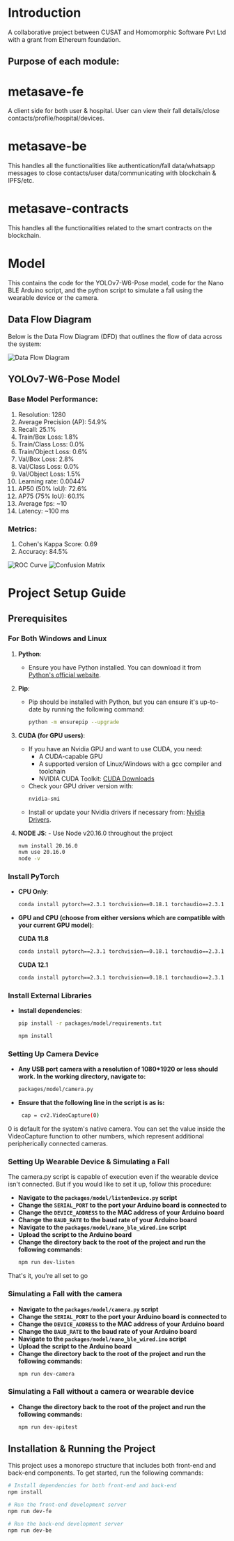 # Introduction

A collaborative project between CUSAT and Homomorphic Software Pvt Ltd with a grant from Ethereum foundation.

## Purpose of each module:

# metasave-fe
A client side for both user & hospital. 
User can view their fall details/close contacts/profile/hospital/devices.

# metasave-be
This handles all the functionalities like authentication/fall data/whatsapp messages to close contacts/user data/communicating with blockchain & IPFS/etc.

# metasave-contracts
This handles all the functionalities related to the smart contracts on the blockchain.

# Model
This contains the code for the YOLOv7-W6-Pose model, code for the Nano BLE Arduino script, and the python script to simulate a fall using the wearable device or the camera.

## Data Flow Diagram

Below is the Data Flow Diagram (DFD) that outlines the flow of data across the system:

![Data Flow Diagram](DFD.png)

## YOLOv7-W6-Pose Model

### Base Model Performance: 
1. Resolution: 1280
2. Average Precision (AP): 54.9%
3. Recall: 25.1%
4. Train/Box Loss: 1.8%
5. Train/Class Loss: 0.0%
6. Train/Object Loss: 0.6%
7. Val/Box Loss: 2.8%
8. Val/Class Loss: 0.0%
9. Val/Object Loss: 1.5%
10. Learning rate: 0.00447
11. AP50 (50% IoU): 72.6%
12. AP75 (75% IoU): 60.1%
13. Average fps: ~10
14. Latency: ~100 ms

### Metrics:
1. Cohen's Kappa Score: 0.69
2. Accuracy: 84.5%

![ROC Curve](metrics/roc.png)
![Confusion Matrix](metrics/confusion_matrix.png)


# Project Setup Guide

## Prerequisites

### For Both Windows and Linux

1. **Python**: 
   - Ensure you have Python installed. You can download it from [Python's official website](https://www.python.org/downloads/).

2. **Pip**: 
   - Pip should be installed with Python, but you can ensure it's up-to-date by running the following command:
     ```bash
     python -m ensurepip --upgrade
     ```

3. **CUDA (for GPU users)**:
   - If you have an Nvidia GPU and want to use CUDA, you need:
     - A CUDA-capable GPU
     - A supported version of Linux/Windows with a gcc compiler and toolchain
     - NVIDIA CUDA Toolkit: [CUDA Downloads](https://developer.nvidia.com/cuda-downloads)
   - Check your GPU driver version with:
     ```bash
     nvidia-smi
     ```
   - Install or update your Nvidia drivers if necessary from: [Nvidia Drivers](https://www.nvidia.com/en-us/drivers/).

  3. **NODE JS**:
    - Use Node v20.16.0 throughout the project
     ```bash
     nvm install 20.16.0
     nvm use 20.16.0
     node -v
     ```

### Install PyTorch

- **CPU Only**:
  ```bash
  conda install pytorch==2.3.1 torchvision==0.18.1 torchaudio==2.3.1 cpuonly -c pytorch
  ```
- **GPU and CPU (choose from either versions which are compatible with your current GPU model)**:
  
  **CUDA 11.8**  
  ```bash
  conda install pytorch==2.3.1 torchvision==0.18.1 torchaudio==2.3.1 pytorch-cuda=11.8 -c pytorch -c nvidia
  ```
  **CUDA 12.1**  
  ```bash
  conda install pytorch==2.3.1 torchvision==0.18.1 torchaudio==2.3.1 pytorch-cuda=12.1 -c pytorch -c nvidia
  ```

### Install External Libraries

- **Install dependencies**:
    ```bash
    pip install -r packages/model/requirements.txt
    ```

    ```bash
    npm install
    ```

### Setting Up Camera Device

- **Any USB port camera with a resolution of 1080*1920 or less should work. In the working directory, navigate to:**
    ```bash
    packages/model/camera.py
    ```

- **Ensure that the following line in the script is as is:**
   ```bash
    cap = cv2.VideoCapture(0)
    ```

0 is default for the system's native camera. You can set the value inside the VideoCapture function to other numbers, which represent additional peripherically connected cameras.

### Setting Up Wearable Device & Simulating a Fall

The camera.py script is capable of execution even if the wearable device isn't connected. But if you would like to set it up, follow this procedure:

- **Navigate to the ```packages/model/listenDevice.py``` script**
- **Change the ```SERIAL_PORT``` to the port your Arduino board is connected to**
- **Change the ```DEVICE_ADDRESS``` to the MAC address of your Arduino board**
- **Change the ```BAUD_RATE``` to the baud rate of your Arduino board**
- **Navigate to the ```packages/model/nano_ble_wired.ino``` script**
- **Upload the script to the Arduino board**
- **Change the directory back to the root of the project and run the following commands:**
    ```bash
    npm run dev-listen
    ```

That's it, you're all set to go

### Simulating a Fall with the camera

- **Navigate to the ```packages/model/camera.py``` script**
- **Change the ```SERIAL_PORT``` to the port your Arduino board is connected to**
- **Change the ```DEVICE_ADDRESS``` to the MAC address of your Arduino board**
- **Change the ```BAUD_RATE``` to the baud rate of your Arduino board**
- **Navigate to the ```packages/model/nano_ble_wired.ino``` script**
- **Upload the script to the Arduino board**
- **Change the directory back to the root of the project and run the following commands:**
    ```bash
    npm run dev-camera

    ```

### Simulating a Fall without a camera or wearable device

- **Change the directory back to the root of the project and run the following commands:**
    ```bash
    npm run dev-apitest
    ```

## Installation & Running the Project

This project uses a monorepo structure that includes both front-end and back-end components. To get started, run the following commands:

```bash
# Install dependencies for both front-end and back-end
npm install

# Run the front-end development server
npm run dev-fe

# Run the back-end development server
npm run dev-be
```